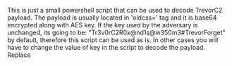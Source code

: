 This is just a small powershell script that can be used to decode TrevorC2 payload. The payload is usually located in 'oldcss=<payload>' tag and it is base64 encrypted along with AES key. If the key used by the adversary is unchanged, its going to be: "Tr3v0rC2R0x@nd1s@w350m3#TrevorForget" by default, therefore this script can be used as is.
In other cases you will have to change the value of key in the script to decode the payload. Replace

